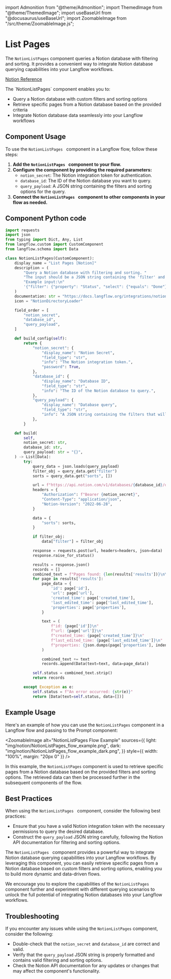 import Admonition from "@theme/Admonition";
import ThemedImage from "@theme/ThemedImage";
import useBaseUrl from "@docusaurus/useBaseUrl";
import ZoomableImage from "/src/theme/ZoomableImage.js";

# List Pages

The `NotionListPages` component queries a Notion database with filtering and sorting. It provides a convenient way to integrate Notion database querying capabilities into your Langflow workflows.

[Notion Reference](https://developers.notion.com/reference/post-database-query)

<Admonition type="tip" title="Component Functionality">
 The `NotionListPages` component enables you to:

- Query a Notion database with custom filters and sorting options
- Retrieve specific pages from a Notion database based on the provided criteria
- Integrate Notion database data seamlessly into your Langflow workflows

</Admonition>

## Component Usage

To use the `NotionListPages
` component in a Langflow flow, follow these steps:

1. **Add the `NotionListPages
` component to your flow.**
2. **Configure the component by providing the required parameters:**
   - `notion_secret`: The Notion integration token for authentication.
   - `database_id`: The ID of the Notion database you want to query.
   - `query_payload`: A JSON string containing the filters and sorting options for the query.
3. **Connect the `NotionListPages
` component to other components in your flow as needed.**

## Component Python code

```python
import requests
import json
from typing import Dict, Any, List
from langflow.custom import CustomComponent
from langflow.schema import Data

class NotionListPages(CustomComponent):
    display_name = "List Pages [Notion]"
    description = (
        "Query a Notion database with filtering and sorting. "
        "The input should be a JSON string containing the 'filter' and 'sorts' objects. "
        "Example input:\n"
        '{"filter": {"property": "Status", "select": {"equals": "Done"}}, "sorts": [{"timestamp": "created_time", "direction": "descending"}]}'
    )
    documentation: str = "https://docs.langflow.org/integrations/notion/list-pages"
    icon = "NotionDirectoryLoader"

    field_order = [
        "notion_secret",
        "database_id",
        "query_payload",
    ]

    def build_config(self):
        return {
            "notion_secret": {
                "display_name": "Notion Secret",
                "field_type": "str",
                "info": "The Notion integration token.",
                "password": True,
            },
            "database_id": {
                "display_name": "Database ID",
                "field_type": "str",
                "info": "The ID of the Notion database to query.",
            },
            "query_payload": {
                "display_name": "Database query",
                "field_type": "str",
                "info": "A JSON string containing the filters that will be used for querying the database. EG: {'filter': {'property': 'Status', 'status': {'equals': 'In progress'}}}",
            },
        }

    def build(
        self,
        notion_secret: str,
        database_id: str,
        query_payload: str = "{}",
    ) -> List[Data]:
        try:
            query_data = json.loads(query_payload)
            filter_obj = query_data.get("filter")
            sorts = query_data.get("sorts", [])

            url = f"https://api.notion.com/v1/databases/{database_id}/query"
            headers = {
                "Authorization": f"Bearer {notion_secret}",
                "Content-Type": "application/json",
                "Notion-Version": "2022-06-28",
            }

            data = {
                "sorts": sorts,
            }

            if filter_obj:
                data["filter"] = filter_obj

            response = requests.post(url, headers=headers, json=data)
            response.raise_for_status()

            results = response.json()
            records = []
            combined_text = f"Pages found: {len(results['results'])}\n\n"
            for page in results['results']:
                page_data = {
                    'id': page['id'],
                    'url': page['url'],
                    'created_time': page['created_time'],
                    'last_edited_time': page['last_edited_time'],
                    'properties': page['properties'],
                }

                text = (
                    f"id: {page['id']}\n"
                    f"url: {page['url']}\n"
                    f"created_time: {page['created_time']}\n"
                    f"last_edited_time: {page['last_edited_time']}\n"
                    f"properties: {json.dumps(page['properties'], indent=2)}\n\n"
                )

                combined_text += text
                records.append(Data(text=text, data=page_data))

            self.status = combined_text.strip()
            return records

        except Exception as e:
            self.status = f"An error occurred: {str(e)}"
            return [Data(text=self.status, data=[])]
```

<Admonition type="info" title="Example Usage">

## Example Usage

Here's an example of how you can use the `NotionListPages` component in a Langflow flow and passing to the Prompt component:

<ZoomableImage
alt="NotionListPages
Flow Example"
sources={{
    light: "img/notion/NotionListPages_flow_example.png",
    dark: "img/notion/NotionListPages_flow_example_dark.png",
    }}
style={{ width: "100%", margin: "20px 0" }}
/>

In this example, the `NotionListPages` component is used to retrieve specific pages from a Notion database based on the provided filters and sorting options. The retrieved data can then be processed further in the subsequent components of the flow.
</Admonition>

## Best Practices

When using the `NotionListPages
` component, consider the following best practices:

- Ensure that you have a valid Notion integration token with the necessary permissions to query the desired database.
- Construct the `query_payload` JSON string carefully, following the Notion API documentation for filtering and sorting options.

The `NotionListPages
` component provides a powerful way to integrate Notion database querying capabilities into your Langflow workflows. By leveraging this component, you can easily retrieve specific pages from a Notion database based on custom filters and sorting options, enabling you to build more dynamic and data-driven flows.

We encourage you to explore the capabilities of the `NotionListPages
` component further and experiment with different querying scenarios to unlock the full potential of integrating Notion databases into your Langflow workflows.

## Troubleshooting

If you encounter any issues while using the `NotionListPages` component, consider the following:

- Double-check that the `notion_secret` and `database_id` are correct and valid.
- Verify that the `query_payload` JSON string is properly formatted and contains valid filtering and sorting options.
- Check the Notion API documentation for any updates or changes that may affect the component's functionality.
